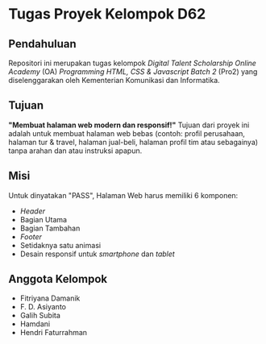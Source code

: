 # Tugas Proyek **Kelompok D62**

## Pendahuluan

Repositori ini merupakan tugas kelompok _Digital Talent Scholarship_ _Online Academy_ (OA) _Programming HTML, CSS & Javascript_ _Batch 2_ (Pro2) yang diselenggarakan oleh Kementerian Komunikasi dan Informatika.

## Tujuan

**"Membuat halaman web modern dan responsif!"**
Tujuan dari proyek ini adalah untuk membuat halaman web bebas (contoh: profil perusahaan, halaman tur & travel, halaman jual-beli, halaman profil tim atau sebagainya) tanpa arahan dan atau instruksi apapun.

## Misi

Untuk dinyatakan "PASS", Halaman Web harus memiliki 6 komponen:
- _Header_
- Bagian Utama
- Bagian Tambahan
- _Footer_
- Setidaknya satu animasi
- Desain responsif untuk _smartphone_ dan _tablet_


## Anggota Kelompok
- Fitriyana Damanik
- F. D. Asiyanto
- Galih Subita
- Hamdani
- Hendri Faturrahman
